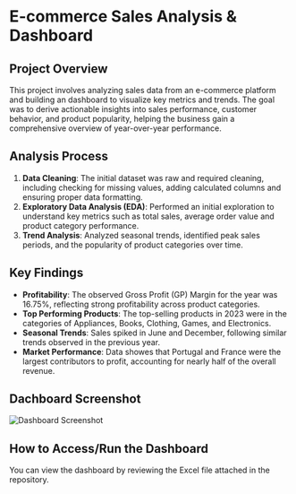 # E-commerce Sales Analysis & Dashboard

## Project Overview
This project involves analyzing sales data from an e-commerce platform and building an dashboard to visualize key metrics and trends. The goal was to derive actionable insights into sales performance, customer behavior, and product popularity, helping the business gain a comprehensive overview of year-over-year performance.

## Analysis Process
1. **Data Cleaning**: The initial dataset was raw and required cleaning, including checking for missing values, adding calculated columns and ensuring proper data formatting.
2. **Exploratory Data Analysis (EDA)**: Performed an initial exploration to understand key metrics such as total sales, average order value and product category performance.
3. **Trend Analysis**: Analyzed seasonal trends, identified peak sales periods, and the popularity of product categories over time.

## Key Findings
- **Profitability**: The observed Gross Profit (GP) Margin for the year was 16.75%, reflecting strong profitability across product categories.
- **Top Performing Products**: The top-selling products in 2023 were in the categories of Appliances, Books, Clothing, Games, and Electronics.
- **Seasonal Trends**: Sales spiked in June and December, following similar trends observed in the previous year.
- **Market Performance**: Data showes that Portugal and France were the largest contributors to profit, accounting for nearly half of the overall revenue.
  
## Dachboard Screenshot
![Dashboard Screenshot](screenshot.png)

## How to Access/Run the Dashboard
You can view the dashboard by reviewing the Excel file attached in the repository.
